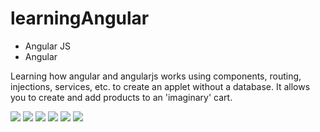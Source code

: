 # learningAngular

- Angular JS
- Angular

Learning how angular and angularjs works using components, routing, injections, services, etc. to create an applet without a database. It allows you to create and add products to an 'imaginary' cart.

<img src="https://img.shields.io/badge/HTML5-E34F26?style=for-the-badge&logo=html5&logoColor=white"/>&nbsp;<img src="https://img.shields.io/badge/CSS3-1572B6?style=for-the-badge&logo=css3&logoColor=white"/>&nbsp;<img src="https://img.shields.io/badge/JavaScript-323330?style=for-the-badge&logo=javascript&logoColor=F7DF1E"/>&nbsp;<img src="https://img.shields.io/badge/TypeScript-007ACC?style=for-the-badge&logo=typescript&logoColor=white"/>&nbsp;<img src="https://img.shields.io/badge/Angular-DD0031?style=for-the-badge&logo=angular&logoColor=white"/>&nbsp;<img src="https://img.shields.io/badge/AngularJS-E23237?style=for-the-badge&logo=angularjs&logoColor=white"/>
